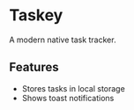 # Taskey

A modern native task tracker.

## Features

- Stores tasks in local storage
- Shows toast notifications
